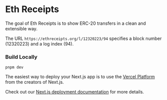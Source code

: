 # Eth Receipts

The goal of Eth Receipts is to show ERC-20 transfers in a clean and extensible way.

The URL `https://ethreceipts.org/l/12320223/94` specifies a block number (12320223) and a log index (94).

### Build Locally

```
pnpm dev
```

The easiest way to deploy your Next.js app is to use the [Vercel Platform](https://vercel.com/new?utm_medium=default-template&filter=next.js&utm_source=create-next-app&utm_campaign=create-next-app-readme) from the creators of Next.js.

Check out our [Next.js deployment documentation](https://nextjs.org/docs/deployment) for more details.
